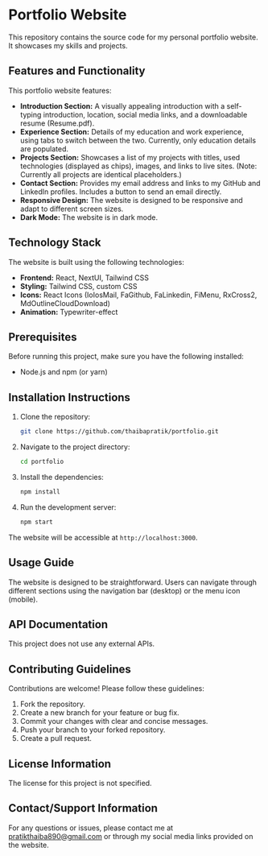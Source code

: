 # Portfolio Website

This repository contains the source code for my personal portfolio website. It showcases my skills and projects.

## Features and Functionality

This portfolio website features:

-   **Introduction Section:** A visually appealing introduction with a self-typing introduction, location, social media links, and a downloadable resume (Resume.pdf).
-   **Experience Section:** Details of my education and work experience, using tabs to switch between the two. Currently, only education details are populated.
-   **Projects Section:** Showcases a list of my projects with titles, used technologies (displayed as chips), images, and links to live sites. (Note: Currently all projects are identical placeholders.)
-   **Contact Section:** Provides my email address and links to my GitHub and LinkedIn profiles. Includes a button to send an email directly.
-   **Responsive Design:** The website is designed to be responsive and adapt to different screen sizes.
-   **Dark Mode:** The website is in dark mode.

## Technology Stack

The website is built using the following technologies:

-   **Frontend:** React, NextUI, Tailwind CSS
-   **Styling:** Tailwind CSS, custom CSS
-   **Icons:** React Icons (IoIosMail, FaGithub, FaLinkedin, FiMenu, RxCross2, MdOutlineCloudDownload)
-   **Animation:** Typewriter-effect

## Prerequisites

Before running this project, make sure you have the following installed:

-   Node.js and npm (or yarn)

## Installation Instructions

1. Clone the repository:

    ```bash
    git clone https://github.com/thaibapratik/portfolio.git
    ```

2. Navigate to the project directory:

    ```bash
    cd portfolio
    ```

3. Install the dependencies:

    ```bash
    npm install
    ```

4. Run the development server:

    ```bash
    npm start
    ```

The website will be accessible at `http://localhost:3000`.

## Usage Guide

The website is designed to be straightforward. Users can navigate through different sections using the navigation bar (desktop) or the menu icon (mobile).

## API Documentation

This project does not use any external APIs.

## Contributing Guidelines

Contributions are welcome! Please follow these guidelines:

1. Fork the repository.
2. Create a new branch for your feature or bug fix.
3. Commit your changes with clear and concise messages.
4. Push your branch to your forked repository.
5. Create a pull request.

## License Information

The license for this project is not specified.

## Contact/Support Information

For any questions or issues, please contact me at pratikthaiba890@gmail.com or through my social media links provided on the website.
